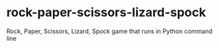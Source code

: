# rock-paper-scissors-lizard-spock
Rock, Paper, Scissors, Lizard, Spock game that runs in Python command line
